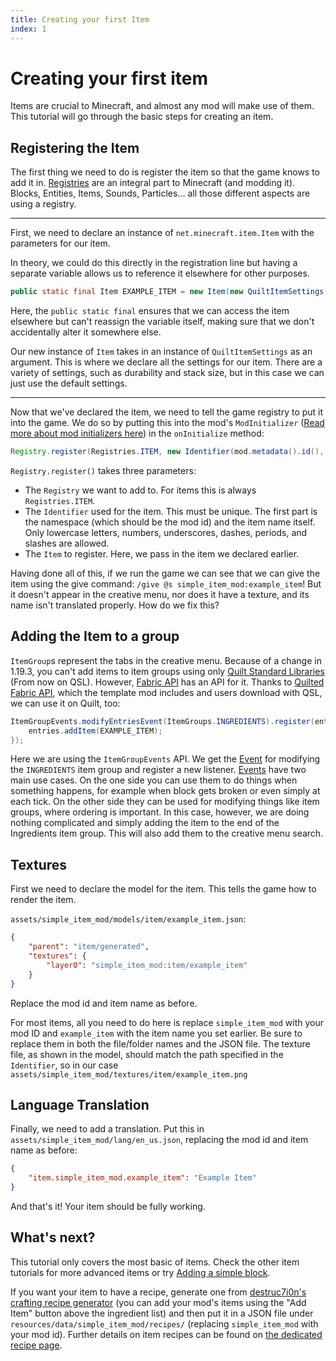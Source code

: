 ```yaml
---
title: Creating your first Item
index: 1
---
```


# Creating your first item

<!-- This is migrated from the old wiki and modified to match 1.20, with some additions -->
Items are crucial to Minecraft, and almost any mod will make use of them. This tutorial will go through the basic steps for creating an item.

## Registering the Item

The first thing we need to do is register the item so that the game knows to add it in. [Registries](../concepts/registries) are an integral part to Minecraft (and modding it). Blocks, Entities, Items, Sounds, Particles... all those different aspects are using a registry.

---

First, we need to declare an instance of `net.minecraft.item.Item` with the parameters for our item.

In theory, we could do this directly in the registration line but having a separate variable allows us to reference it elsewhere for other purposes.

```java
public static final Item EXAMPLE_ITEM = new Item(new QuiltItemSettings());
```

Here, the `public static final` ensures that we can access the item elsewhere but can't reassign the variable itself, making sure that we don't accidentally alter it somewhere else.

Our new instance of `Item` takes in an instance of `QuiltItemSettings` as an argument. This is where we declare all the settings for our item. There are a variety of settings, such as durability and stack size, but in this case we can just use the default settings.

---

Now that we've declared the item, we need to tell the game registry to put it into the game. We do so by putting this into the mod's `ModInitializer` ([Read more about mod initializers here](../concepts/sideness#on-mod-initializers)) in the `onInitialize` method:

```java
Registry.register(Registries.ITEM, new Identifier(mod.metadata().id(), "example_item"), EXAMPLE_ITEM);
```

`Registry.register()` takes three parameters:

- The `Registry` we want to add to. For items this is always `Registries.ITEM`.
- The `Identifier` used for the item. This must be unique. The first part is the namespace (which should be the mod id) and the item name itself. Only lowercase letters, numbers, underscores, dashes, periods, and slashes are allowed.
- The `Item` to register. Here, we pass in the item we declared earlier.

Having done all of this, if we run the game we can see that we can give the item using the give command: `/give @s simple_item_mod:example_item`! But it doesn't appear in the creative menu, nor does it have a texture, and its name isn't translated properly. How do we fix this?

## Adding the Item to a group

`ItemGroup`s represent the tabs in the creative menu.
Because of a change in 1.19.3, you can't add items to item groups using only [Quilt Standard Libraries](../concepts/qsl-qfapi) (From now on QSL). However, [Fabric API]((../concepts/qsl-qfapi)) has an API for it. Thanks to [Quilted Fabric API](../concepts/qsl-qfapi), which the template mod includes and users download with QSL, we can use it on Quilt, too:

```java
ItemGroupEvents.modifyEntriesEvent(ItemGroups.INGREDIENTS).register(entries -> {
	entries.addItem(EXAMPLE_ITEM);
});
```

Here we are using the `ItemGroupEvents` API. We get the [Event](../concepts/events) for modifying the `INGREDIENTS` item group and register a new listener. [Events](../concepts/events) have two main use cases. On the one side you can use them to do things when something happens, for example when block gets broken or even simply at each tick. On the other side they can be used for modifying things like item groups, where ordering is important. In this case, however, we are doing nothing complicated and simply adding the item to the end of the Ingredients item group. This will also add them to the creative menu search.

## Textures

First we need to declare the model for the item. This tells the game how to render the item.

`assets/simple_item_mod/models/item/example_item.json`:

```json
{
	"parent": "item/generated",
	"textures": {
		"layer0": "simple_item_mod:item/example_item"
	}
}
```

Replace the mod id and item name as before.

For most items, all you need to do here is replace `simple_item_mod` with your mod ID and `example_item` with the item name you set earlier. Be sure to replace them in both the file/folder names and the JSON file.
The texture file, as shown in the model, should match the path specified in the `Identifier`, so in our case `assets/simple_item_mod/textures/item/example_item.png`

## Language Translation

Finally, we need to add a translation. Put this in `assets/simple_item_mod/lang/en_us.json`, replacing the mod id and item name as before:

```json
{
	"item.simple_item_mod.example_item": "Example Item"
}
```

And that's it! Your item should be fully working.

## What's next?

This tutorial only covers the most basic of items. Check the other item tutorials for more advanced items or try [Adding a simple block](../blocks/first-block).

If you want your item to have a recipe, generate one from [destruc7i0n's crafting recipe generator](https://crafting.thedestruc7i0n.ca/) (you can add your mod's items using the "Add Item" button above the ingredient list) and then put it in a JSON file under `resources/data/simple_item_mod/recipes/` (replacing `simple_item_mod` with your mod id). Further details on item recipes can be found on [the dedicated recipe page](.../data/adding-recipes).
